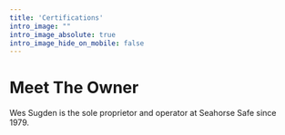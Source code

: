 ```yaml
---
title: 'Certifications'
intro_image: ""
intro_image_absolute: true
intro_image_hide_on_mobile: false
---
```


# Meet The Owner

Wes Sugden is the sole proprietor and operator at Seahorse Safe since 1979.
